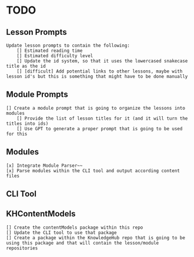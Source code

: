 # TODO

## Lesson Prompts
    Update lesson prompts to contain the following:
        [] Estimated reading time
        [] Estimated difficulty level
        [] Update the id system, so that it uses the lowercased snakecase title as the id
        [] [difficult] Add potential links to other lessons, maybe with lesson id's but this is something that might have to be done manually

## Module Prompts
    [] Create a module prompt that is going to organize the lessons into modules
        [] Provide the list of lesson titles for it (and it will turn the titles into ids)
        [] Use GPT to generate a proper prompt that is going to be used for this

## Modules
    [x] Integrate Module Parser~~
    [x] Parse modules within the CLI tool and output according content files

## CLI Tool

## KHContentModels
    [] Create the contentModels package within this repo
    [] Update the CLI tool to use that package
    [] Create a package within the KnowledgeHub repo that is going to be using this package and that will contain the lesson/module repositories
    

    
